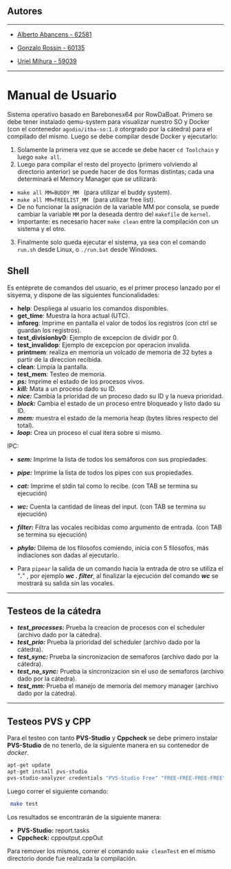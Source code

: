 ## Autores
<hr>

- [Alberto Abancens - 62581](https://github.com/tataabancens/)

- [Gonzalo Rossin - 60135](https://github.com/GonzaloRossin/)
 
- [Uriel Mihura - 59039](https://github.com/uri-99/)

<hr>

# Manual de Usuario
Sistema operativo basado en Barebonesx64 por RowDaBoat. Primero se debe tener instalado qemu-system para visualizar nuestro SO y Docker (con el contenedor `agodio/itba-so:1.0` otorgrado por la cátedra) para el compilado del mismo. Luego se debe compilar desde Docker y ejecutarlo:
1. Solamente la primera vez que se accede se debe hacer ```cd Toolchain``` y luego ```make all```.
2. Luego para compilar el resto del proyecto (primero volviendo al directorio anterior) se puede hacer de dos formas distintas; cada una determinará el Memory Manager que se utilizará:
- `make all MM=BUDDY_MM ` (para utilizar el buddy system).
- `make all MM=FREELIST_MM ` (para utilizar free list).
- De no funcionar la asignación de la variable MM por consola, se puede cambiar la variable `MM` por la deseada dentro del `makefile` de `kernel`. 
- Importante: es necesario hacer `make clean` entre la compilación con un sistema y el otro.
3. Finalmente solo queda ejecutar el sistema, ya sea con el comando ```run.sh``` desde Linux, o ```./run.bat``` desde Windows.

## Shell
Es entéprete de comandos del usuario, es el primer proceso lanzado por el sisyema, y dispone de las siguientes funcionalidades:
- **help**: Despliega al usuario los comandos disponibles. 
- **get_time**: Muestra la hora actual (UTC).
- **inforeg**: Imprime en pantalla el valor de todos los registros (con ctrl se guardan los registros).
- **test_divisionby0**: Ejemplo de excepcion de dividir por 0.
- **test_invalidop**: Ejemplo de excepcion por operacion invalida.
- **printmem**: realiza en memoria un volcado de memoria de 32 bytes a partir de la direccion recibida.
- **clean**: Limpia la pantalla.
- **test_mem**: Testeo de memoria.
- ***ps:*** Imprime el estado de los procesos vivos.
- ***kill:*** Mata a un proceso dado su ID.
- ***nice:*** Cambia la prioridad de un proceso dado su ID y la nueva prioridad.
- ***block:*** Cambia el estado de un proceso entre bloqueado y listo dado su ID.
- ***mem:*** muestra el estado de la memoria heap (bytes libres respecto del total).
- ***loop:*** Crea un proceso el cual itera sobre si mismo.

IPC:
- ***sem:*** Imprime la lista de todos los semáforos con sus propiedades.
- ***pipe:*** Imprime la lista de todos los pipes con sus propiedades.
- ***cat:*** Imprime el stdin tal como lo recibe. (con TAB se termina su ejecución)
- ***wc:*** Cuenta la cantidad de líneas del input. (con TAB se termina su ejecución)
- ***filter:*** Filtra las vocales recibidas como argumento de entrada. (con TAB se termina su ejecución)

- ***phylo:*** Dilema de los filosofos comiendo, inicia con 5 filosofos, más indiaciones son dadas al ejecutarlo.

- Para ```pipear``` la salida de un comando hacia la entrada de otro se utiliza el "***.***" , por ejemplo ***wc . filter***, al finalizar la ejecución del comando ***wc*** se mostrará su salida sin las vocales.


----------------------------------
## Testeos de la cátedra
- ***test_processes:*** Prueba la creacion de procesos con el scheduler (archivo dado por la cátedra).
- ***test_prio:*** Prueba la prioridad del scheduler (archivo dado por la cátedra).
- ***test_sync:*** Prueba la sincronizacion de semaforos (archivo dado por la cátedra).
- ***test_no_sync:*** Prueba la sincronizacion sin el uso de semaforos (archivo dado por la cátedra).
- ***test_mm:*** Prueba el manejo de memoria del memory manager (archivo dado por la cátedra).


---------------------------------

## Testeos PVS y CPP

Para el testeo con tanto **PVS-Studio** y **Cppcheck** se debe primero instalar **PVS-Studio** de no tenerlo, de la siguiente manera en su contenedor de *docker*.
```bash
apt-get update
apt-get install pvs-studio
pvs-studio-analyzer credentials "PVS-Studio Free" "FREE-FREE-FREE-FREE"
```
Luego correr el siguiente comando:
```bash
 make test
```
Los resultados se encontrarán de la siguiente manera:

 - **PVS-Studio:** report.tasks
 - **Cppcheck:** cppoutput.cppOut

Para remover los mismos, correr el comando `make cleanTest` en el mismo directorio donde fue realizada la compilación.
